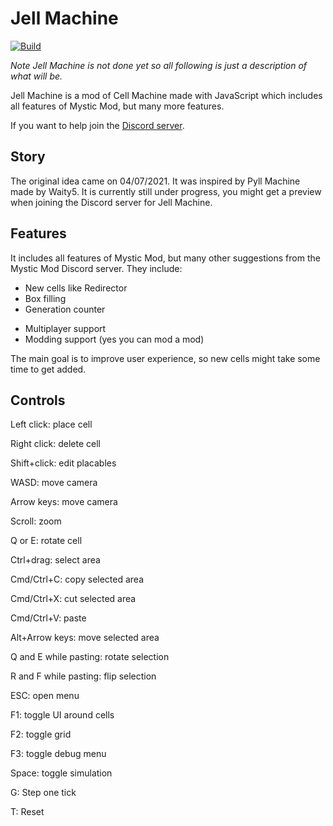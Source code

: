 # Jell Machine
[![Build](https://github.com/blaumeise20/jell-machine/actions/workflows/main.yml/badge.svg?branch=master)](https://github.com/jerbear2008/jell-machine/actions/workflows/main.yml)

*Note Jell Machine is not done yet so all following is just a description of what will be.*

Jell Machine is a mod of Cell Machine made with JavaScript which includes all features of Mystic Mod, but many more features.

If you want to help join the [Discord server](https://discord.gg/4aArDTsPJb).

## Story

The original idea came on 04/07/2021. It was inspired by Pyll Machine made by Waity5. It is currently still under progress, you might get a preview when joining the Discord server for Jell Machine.

## Features

It includes all features of Mystic Mod, but many other suggestions from the Mystic Mod Discord server. They include:

* New cells like Redirector
* Box filling
* Generation counter
<!-- * Very important: loading from and saving into files -->
<!-- * Infinite grid -->
<!-- * Open multiple levels at once -->
* Multiplayer support
* Modding support (yes you can mod a mod)

The main goal is to improve user experience, so new cells might take some time to get added.

## Controls
Left click: place cell

Right click: delete cell

Shift+click: edit placables

WASD: move camera

Arrow keys: move camera

Scroll: zoom

Q or E: rotate cell

Ctrl+drag: select area

Cmd/Ctrl+C: copy selected area

Cmd/Ctrl+X: cut selected area

Cmd/Ctrl+V: paste

Alt+Arrow keys: move selected area

Q and E while pasting: rotate selection

R and F while pasting: flip selection

ESC: open menu

F1: toggle UI around cells

F2: toggle grid

F3: toggle debug menu

Space: toggle simulation

G: Step one tick

T: Reset
